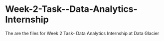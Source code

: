 # Week-2-Task--Data-Analytics-Internship
The are the files for Week 2 Task- Data Analytics Internship at Data Glacier
